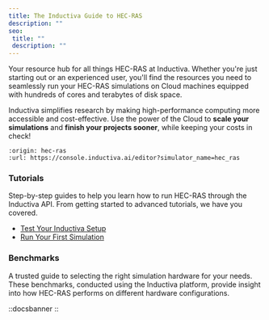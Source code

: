 ```yaml
---
title: The Inductiva Guide to HEC-RAS
description: ""
seo:
 title: ""
 description: ""
---
```


Your resource hub for all things HEC-RAS at Inductiva. Whether you're just starting out or an experienced user, you'll find the resources you need to seamlessly run your HEC-RAS simulations on Cloud machines equipped with hundreds of cores and terabytes of disk space.

Inductiva simplifies research by making high-performance computing more accessible and cost-effective. Use the power of the Cloud to **scale your simulations** and **finish your projects sooner**, while keeping your costs in check! 

```{python_editor}
:origin: hec-ras
:url: https://console.inductiva.ai/editor?simulator_name=hec_ras
```

### Tutorials
Step-by-step guides to help you learn how to run HEC-RAS through the Inductiva API. From getting started to advanced tutorials, we have you covered.

- [Test Your Inductiva Setup](1.tutorials/0.setup-test.md)
- [Run Your First Simulation](1.tutorials/1.quick-start.md)

### Benchmarks
A trusted guide to selecting the right simulation hardware for your needs. These benchmarks, conducted using the Inductiva platform, provide insight into how HEC-RAS performs on different hardware configurations.

::docsbanner
::
